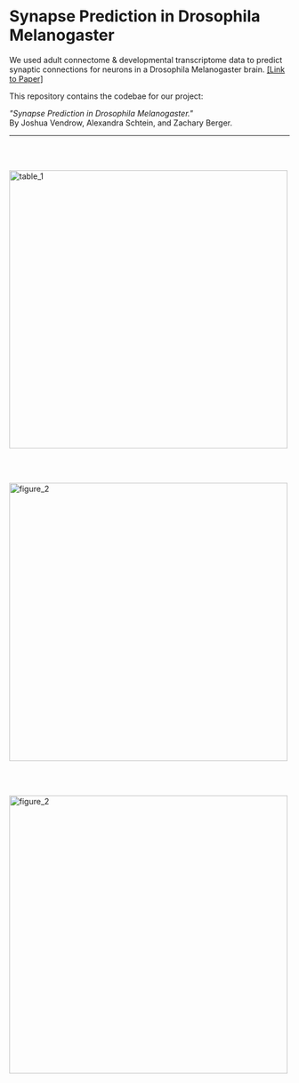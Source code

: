 # Synapse Prediction in Drosophila Melanogaster
We used adult connectome &amp; developmental transcriptome data to predict synaptic connections for neurons in a Drosophila Melanogaster brain. 
[[Link to Paper]](http://www.joshvendrow.com/CSM226/report.pdf)

This repository contains the codebae for our project:

*"Synapse Prediction in Drosophila Melanogaster."* <br/>
By Joshua Vendrow, Alexandra Schtein, and Zachary Berger.



---

<br /><br />

<p align="left">
<img width="500px" src="https://github.com/zackeberger/Synapse-Prediction-in-Drosophila/blob/main/figures/Figure_2.png" alt="table_1">
</p>
<br /><br />
<p align="left">
<img width="500px" src="https://github.com/zackeberger/Synapse-Prediction-in-Drosophila/blob/main/figures/Table_1.png" alt="figure_2">
</p>
<br /><br />
<p align="left">
<img width="500px" src="https://github.com/zackeberger/Synapse-Prediction-in-Drosophila/blob/main/figures/Table_3.png" alt="figure_2">
</p>
